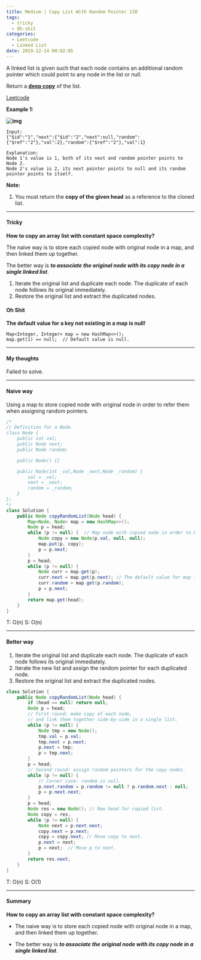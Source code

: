 ```yaml
---
title: Medium | Copy List With Random Pointer 138
tags:
  - tricky
  - Oh-shit
categories:
  - Leetcode
  - Linked List
date: 2019-12-14 00:02:05
---
```


A linked list is given such that each node contains an additional random pointer which could point to any node in the list or null.

Return a [**deep copy**](https://en.wikipedia.org/wiki/Object_copying#Deep_copy) of the list.

[Leetcode](https://leetcode.com/problems/copy-list-with-random-pointer/)

<!--more-->

**Example 1:**

**![img](https://discuss.leetcode.com/uploads/files/1470150906153-2yxeznm.png)**

```
Input:
{"$id":"1","next":{"$id":"2","next":null,"random":{"$ref":"2"},"val":2},"random":{"$ref":"2"},"val":1}

Explanation:
Node 1's value is 1, both of its next and random pointer points to Node 2.
Node 2's value is 2, its next pointer points to null and its random pointer points to itself.
```

**Note:**

1. You must return the **copy of the given head** as a reference to the cloned list.

---

#### Tricky 

**How to copy an array list with constant space complexity?**

The naive way is to store each copied node with original node in a map, and then linked them up together.

The better way is ***to associate the original node with its copy node in a single linked list***.

1. Iterate the original list and duplicate each node. The duplicate
   of each node follows its original immediately.
2. Restore the original list and extract the duplicated nodes.

#### Oh Shit

**The default value for a key not existing in a map is null!**

```
Map<Integer, Integer> map = new HashMap<>();
map.get(1) == null;  // Default value is null.
```

---

#### My thoughts 

Failed to solve.

---

#### Naive way

Using a map to store copied node with original node in order to refer them when assigning random pointers.

```java
/*
// Definition for a Node.
class Node {
    public int val;
    public Node next;
    public Node random;

    public Node() {}

    public Node(int _val,Node _next,Node _random) {
        val = _val;
        next = _next;
        random = _random;
    }
};
*/
class Solution {
    public Node copyRandomList(Node head) {
        Map<Node, Node> map = new HashMap<>();
        Node p = head;
        while (p != null) {  // Map node with copied node in order to be referred by random pointer.
            Node copy = new Node(p.val, null, null);
            map.put(p, copy);
            p = p.next;
        }
        p = head;
        while (p != null) {   
            Node curr = map.get(p);
            curr.next = map.get(p.next); // The default value for map is null.
            curr.random = map.get(p.random);
            p = p.next;
        }
        return map.get(head);
    }
}
```

T: O(n) S: O(n)

---

#### Better way 

1. Iterate the original list and duplicate each node. The duplicate
   of each node follows its original immediately.
2. Iterate the new list and assign the random pointer for each
   duplicated node.
3. Restore the original list and extract the duplicated nodes.

```java
class Solution {
    public Node copyRandomList(Node head) {
        if (head == null) return null;
        Node p = head;
        // First round: make copy of each node,
        // and link them together side-by-side in a single list.
        while (p != null) {
            Node tmp = new Node();
            tmp.val = p.val;
            tmp.next = p.next;
            p.next = tmp;
            p = tmp.next;
        }
        p = head;
        // Second round: assign random pointers for the copy nodes.
        while (p != null) {
            // Corner case: random is null.
            p.next.random = p.random != null ? p.random.next : null; 
            p = p.next.next;
        }
        p = head;
        Node res = new Node(); // New head for copied list.
        Node copy = res;
        while (p != null) {
            Node next = p.next.next;
            copy.next = p.next;
            copy = copy.next; // Move copy to next.
            p.next = next;
            p = next;  // Move p to next.
        }
        return res.next;
    }
}
```

T: O(n) S: O(1)

---

#### Summary 

**How to copy an array list with constant space complexity?**

* The naive way is to store each copied node with original node in a map, and then linked them up together.

* The better way is ***to associate the original node with its copy node in a single linked list***.

